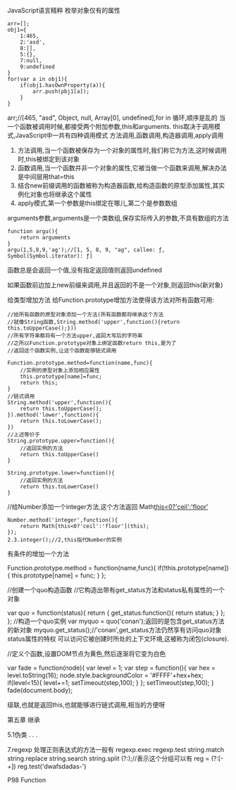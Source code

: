 JavaScript语言精粹
枚举对象仅有的属性

	arr=[];
	obj1={
		1:465,
		2:'asd',
		8:[],
		5:{},
		7:null,
		9:undefined
	}
	for(var a in obj1){
		if(obj1.hasOwnProperty(a)){
			arr.push(pbj1[a]);
		}
	}
arr;//[465, "asd", Object, null, Array[0], undefined],for in 循环,顺序是乱的
当一个函数被调用时候,都接受两个附加参数,this和arguments.
this取决于调用模式,JavaScript中一共有四种调用模式
方法调用,函数调用,构造器调用,apply调用
1. 方法调用,当一个函数被保存为一个对象的属性时,我们称它为方法,这时候调用时,this被绑定到该对象
2. 函数调用,当一个函数并非一个对象的属性,它被当做一个函数来调用,解决办法是中间层用that=this
3. 结合new前缀调用的函数被称为构造器函数,给构造函数的原型添加属性,其实例化对象也将继承这个属性
4. apply模式,第一个参数是this绑定在哪儿,第二个是参数数组

arguments参数,arguments是一个类数组,保存实际传入的参数,不具有数组的方法

	function argu(){
		return arguments
	}
	argu(1,5,8,9,'ag');//[1, 5, 8, 9, "ag", callee: ƒ, Symbol(Symbol.iterator): ƒ]

函数总是会返回一个值,没有指定返回值则返回undefined

如果函数前边加上new前缀来调用,并且返回的不是一个对象,则返回this(新对象)

给类型增加方法
给Function.prototype增加方法使得该方法对所有函数可用:

	//给所有函数的原型对象添加一个方法(所有函数都将继承这个方法
	//就像String函数,String.method('upper',function(){return this.toUpperCase();}))
	//所有字符串都将有一个方法upper,返回大写后的字符串
	//之所以Function.prototype对象上绑定函数return this,是为了
	//返回这个函数实例,让这个函数能够链式调用
	
	Function.prototype.method=function(name,func){
		//实例的原型对象上添加相应属性
		this.prototype[name]=func;
		return this;
	}
	//链式调用
	String.method('upper',function(){
		return this.toUpperCase();
	}).method('lower',function(){
		return this.toLowerCase();
	})
	//上述等价于
	String.prototype.upper=function(){
		//返回实例的方法
		return this.toUpperCase()
	}
	
	String.prototype.lower=function(){
		//返回实例的方法
		return this.toLowerCase()
	}
//给Number添加一个integer方法,这个方法返回
Math[this<0?'ceil':'floor'](this)

	Number.method('integer',function(){
		return Math[this<0?'ceil':'floor'](this);
	});
	2.3.integer();//2,this指代Number的实例

有条件的增加一个方法

Function.prototype.method = function(name,func){
	if(!this.prototype[name]){
	this.prototype[name] = func;
	}
};

//创建一个quo构造函数
//它构造出带有get_status方法和status私有属性的一个对象

var quo = function(status){
	return {
	get_status:function(){
	return status;
	}
	};
};
//构造一个quo实例
var myquo = quo('conan');返回的是包含get_status方法的新对象
myquo.get_status();//'conan',get_status方法仍然享有访问quo对象status属性的特权
可以访问它被创建时所处的上下文环境,这被称为闭包(closure).

//定义个函数,设置DOM节点为黄色,然后逐渐将它变为白色

var fade = function(node){
	var level = 1;
	var step = function(){
	var hex = level.toString(16);
	node.style.backgroundColor = '#FFFF'+hex+hex;
	if(level<15){
	level+=1;
	setTimeout(step,100);
	}
	};
	setTimeout(step,100);
}
fade(document.body);

级联,也就是返回this,也就能够进行链式调用,相当的方便呀

第五章 继承

5.1伪类
.
.
.

7.regexp
处理正则表达式的方法一般有
regexp.exec
regexp.test
string.match
string.replace
string.search
string.split
(?:);//表示这个分组可以有
reg = (?:[\-\+])
reg.test('dwafsdadas-')

P98
Function








